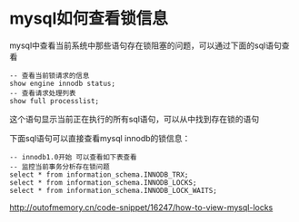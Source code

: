 # mysql如何查看锁信息



mysql中查看当前系统中那些语句存在锁阻塞的问题，可以通过下面的sql语句查看

```mysql
-- 查看当前锁请求的信息
show engine innodb status;
-- 查看请求处理列表
show full processlist;
```

这个语句显示当前正在执行的所有sql语句，可以从中找到存在锁的语句

下面sql语句可以直接查看mysql innodb的锁信息：

```mysql
-- innodb1.0开始 可以查看如下表查看
-- 监控当前事务分析存在锁问题
select * from information_schema.INNODB_TRX;
select * from information_schema.INNODB_LOCKS;
select * from information_schema.INNODB_LOCK_WAITS;
```





http://outofmemory.cn/code-snippet/16247/how-to-view-mysql-locks